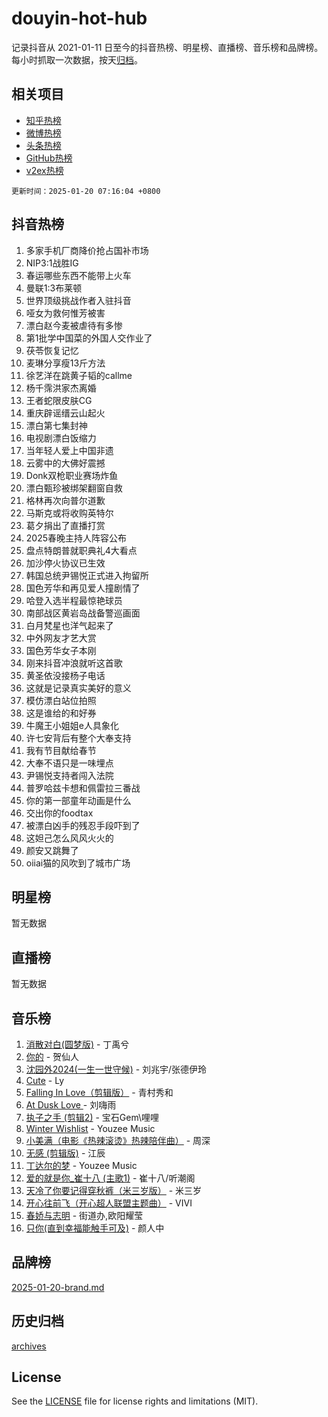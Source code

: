 # douyin-hot-hub

记录抖音从 2021-01-11 日至今的抖音热榜、明星榜、直播榜、音乐榜和品牌榜。每小时抓取一次数据，按天[归档](archives)。

## 相关项目

- [知乎热榜](https://github.com/lonnyzhang423/zhihu-hot-hub)
- [微博热榜](https://github.com/lonnyzhang423/weibo-hot-hub)
- [头条热榜](https://github.com/lonnyzhang423/toutiao-hot-hub)
- [GitHub热榜](https://github.com/lonnyzhang423/github-hot-hub)
- [v2ex热榜](https://github.com/lonnyzhang423/v2ex-hot-hub)


`更新时间：2025-01-20 07:16:04 +0800`

## 抖音热榜

1. 多家手机厂商降价抢占国补市场
1. NIP3:1战胜IG
1. 春运哪些东西不能带上火车
1. 曼联1:3布莱顿
1. 世界顶级挑战作者入驻抖音
1. 哑女为救何惟芳被害
1. 漂白赵今麦被虐待有多惨
1. 第1批学中国菜的外国人交作业了
1. 茯苓恢复记忆
1. 麦琳分享瘦13斤方法
1. 徐艺洋在跳黄子韬的callme
1. 杨千霈洪家杰离婚
1. 王者蛇限皮肤CG
1. 重庆辟谣缙云山起火
1. 漂白第七集封神
1. 电视剧漂白饭缩力
1. 当年轻人爱上中国非遗
1. 云雾中的大佛好震撼
1. Donk双枪职业赛场炸鱼
1. 漂白甄珍被绑架翻窗自救
1. 格林再次向普尔道歉
1. 马斯克或将收购英特尔
1. 葛夕捐出了直播打赏
1. 2025春晚主持人阵容公布
1. 盘点特朗普就职典礼4大看点
1. 加沙停火协议已生效
1. 韩国总统尹锡悦正式进入拘留所
1. 国色芳华和再见爱人撞剧情了
1. 哈登入选半程最惊艳球员
1. 南部战区黄岩岛战备警巡画面
1. 白月梵星也洋气起来了
1. 中外网友才艺大赏
1. 国色芳华女子本刚
1. 刚来抖音冲浪就听这首歌
1. 黄圣依没接杨子电话
1. 这就是记录真实美好的意义
1. 模仿漂白站位拍照
1. 这是谁给的和好券
1. 牛魔王小姐姐e人具象化
1. 许七安背后有整个大奉支持
1. 我有节目献给春节
1. 大奉不语只是一味埋点
1. 尹锡悦支持者闯入法院
1. 普罗哈兹卡想和佩雷拉三番战
1. 你的第一部童年动画是什么
1. 交出你的foodtax
1. 被漂白凶手的残忍手段吓到了
1. 这妲己怎么风风火火的
1. 颜安又跳舞了
1. oiiai猫的风吹到了城市广场

## 明星榜

暂无数据

## 直播榜

暂无数据

## 音乐榜

1. [消散对白(圆梦版)](https://sf5-hl-cdn-tos.douyinstatic.com/obj/tos-cn-ve-2774/og4jB5I5IizzoZVAAAzWgBMAsMDWoArfwBOiFs) - 丁禹兮
1. [你的](https://sf6-cdn-tos.douyinstatic.com/obj/tos-cn-ve-2774/oYuIeKf42jB7sEV6B2upMdpYAgfrQWj0FeRegh) - 贺仙人
1. [沈园外2024(一生一世守候)](https://sf5-hl-cdn-tos.douyinstatic.com/obj/tos-cn-ve-2774/oAIYMHGCmKaYKFDd6FZBf9AfMfx1eErAAEJAFH) - 刘兆宇/张德伊玲
1. [Cute](https://sf5-hl-cdn-tos.douyinstatic.com/obj/tos-cn-ve-2774/o4IbIzHWKAAB4wsS5qMBRiiAlEBGTpQRNfFvuo) - Ly
1. [Falling In Love（剪辑版）](https://sf5-hl-cdn-tos.douyinstatic.com/obj/tos-cn-ve-2774/o8ajpA8zzgBPahbBIO8AcKGBLJezFCRd1wfP9f) - 青村秀和
1. [ At Dusk  Love ](https://sf5-hl-cdn-tos.douyinstatic.com/obj/tos-cn-ve-2774/o8CrpCf5CaYgI4ZrtQgMQAFEfuGqNnRSDQAPBc) - 刘嗨雨
1. [执子之手 (剪辑2)](https://sf5-hl-cdn-tos.douyinstatic.com/obj/tos-cn-ve-2774/oUoZLQjCc31XzqsBnBQUNgeKtYPBcgbFDwtfcu) - 宝石Gem\哩哩
1. [Winter Wishlist](https://sf5-hl-cdn-tos.douyinstatic.com/obj/tos-cn-ve-2774/oIIgUOeamCFCVAzxN6MFRLIBlLGpUqQxeeHrLE) - Youzee Music
1. [小美满（电影《热辣滚烫》热辣陪伴曲）](https://sf5-hl-cdn-tos.douyinstatic.com/obj/tos-cn-ve-2774/o0GAn2lSgfZIDUgtevCGDQYnFg4CwnrBaxbTZL) - 周深
1. [无感 (剪辑版)](https://sf5-hl-cdn-tos.douyinstatic.com/obj/tos-cn-ve-2774/o0eIsUzJBDlQaQFC5OFlgbMEZC1TFYBftOBn6p) - 江辰
1. [丁达尔的梦](https://sf3-cdn-tos.douyinstatic.com/obj/tos-cn-ve-2774/oMU3WirUZBVQkAC9ccG5P2IQirziZM2RTInUY) - Youzee Music
1. [爱的就是你_崔十八 (主歌1)](https://sf5-hl-cdn-tos.douyinstatic.com/obj/tos-cn-ve-2774/oI5BO5DhFZ6UTcNCnZaOCBLtZ7WIMQGfgnXf5E) - 崔十八/听潮阁
1. [天冷了你要记得穿秋裤（米三岁版）](https://sf5-hl-cdn-tos.douyinstatic.com/obj/tos-cn-ve-2774/oQlIwVIDWiZ6BQilAorS7MA0AgCkQDvcZAdm1) - 米三岁
1. [开心往前飞（开心超人联盟主题曲）](https://sf5-hl-cdn-tos.douyinstatic.com/obj/tos-cn-ve-2774/9d8fb7c82cf1421fb93a9fe925275e0a) - VIVI
1. [春娇与志明](https://sf5-hl-cdn-tos.douyinstatic.com/obj/tos-cn-ve-2774/e530d8fceb7044b39707d7f9ff54add1) - 街道办,欧阳耀莹
1. [只你(直到幸福能触手可及)](https://sf5-hl-cdn-tos.douyinstatic.com/obj/tos-cn-ve-2774/o0lBkRDzFTeaVSUz3ZZSCBVtZ5DIMQGfgmEAuE) - 颜人中

## 品牌榜

[2025-01-20-brand.md](archives/2025-01-20-brand.md)

## 历史归档

[archives](archives)

## License

See the [LICENSE](LICENSE) file for license rights and limitations (MIT).
